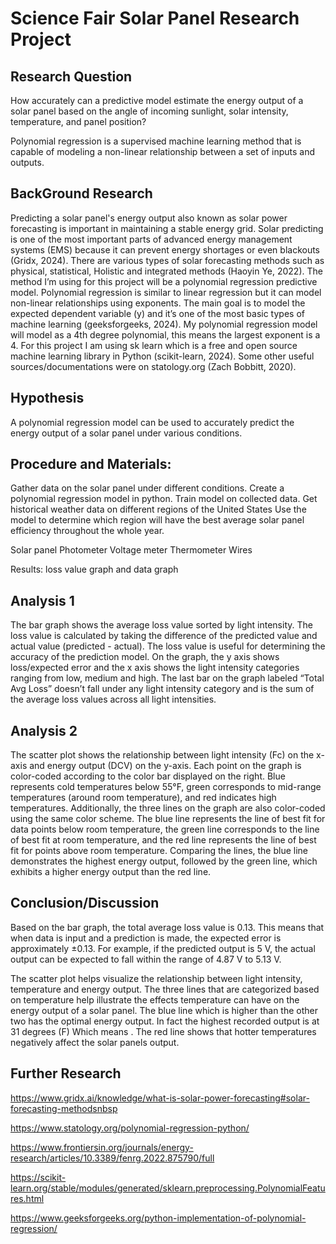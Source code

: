 # Science Fair Solar Panel Research Project

## Research Question
How accurately can a predictive model estimate the energy output of a solar panel based on the angle of incoming sunlight, solar intensity, temperature, and panel position?

Polynomial regression is a supervised machine learning method that is capable of modeling a non-linear relationship between a set of inputs and outputs.  

## BackGround Research
Predicting a solar panel's energy output also known as solar power forecasting is important in maintaining a stable energy grid. Solar predicting is one of the most important parts of advanced energy management systems (EMS) because it can prevent energy shortages or even blackouts (Gridx, 2024).  There are various types of solar forecasting methods such as physical, statistical, Holistic and integrated methods (Haoyin Ye, 2022). The  method I’m using for this project will be a polynomial regression predictive model. Polynomial regression is similar to linear regression but it can model non-linear relationships using exponents. The main goal is to model the expected dependent variable (y) and it’s one of the most basic types of machine learning (geeksforgeeks, 2024). My polynomial regression model will model as a 4th degree polynomial, this means the largest exponent is a 4. For this project I am using sk learn which is a free and open source machine learning library in Python (scikit-learn, 2024). Some other useful sources/documentations were on statology.org (Zach Bobbitt, 2020). 


## Hypothesis 
A polynomial regression model can be used to accurately predict the energy output of a solar panel under various conditions. 


## Procedure and Materials: 
Gather data on the solar panel under different conditions.
Create a polynomial regression model in python.
Train model on collected data.
Get historical weather data on different regions of the United States 
Use the model to determine which region will have the best average solar panel efficiency throughout the whole year.

Solar panel
Photometer 
Voltage meter 
Thermometer
Wires

Results: loss  value graph and data graph


## Analysis 1
The bar graph shows the average loss value sorted by light intensity. The loss value is calculated by taking the difference of the predicted value and actual value (predicted  - actual). The loss value is useful for determining the accuracy of the prediction model. On the graph, the y axis shows loss/expected error and the x axis shows the light intensity categories ranging from low, medium and high. The last bar on the graph labeled “Total Avg Loss” doesn’t fall under any light intensity category and is the sum of the average loss values across all light intensities.

 ## Analysis 2
The scatter plot shows the relationship between light intensity (Fc) on the x-axis and energy output (DCV) on the y-axis. Each point on the graph is color-coded according to the color bar displayed on the right. Blue represents cold temperatures below 55°F, green corresponds to mid-range temperatures (around room temperature), and red indicates high temperatures.
Additionally, the three lines on the graph are also color-coded using the same color scheme. The blue line represents the line of best fit for data points below room temperature, the green line corresponds to the line of best fit at room temperature, and the red line represents the line of best fit for points above room temperature.
Comparing the lines, the blue line demonstrates the highest energy output, followed by the green line, which exhibits a higher energy output than the red line.


## Conclusion/Discussion
Based on the bar graph, the total average loss value is 0.13. This means that when data is input and a prediction is made, the expected error is approximately ±0.13. For example, if the predicted output is 5 V, the actual output can be expected to fall within the range of 4.87 V to 5.13 V.  





The scatter plot helps visualize the relationship between light intensity, temperature and energy output. The three lines that are categorized based on temperature help illustrate the effects temperature can have on the energy output  of a solar panel. The blue line which is higher than the other two has the optimal energy output. In fact the highest recorded output is at 31 degrees (F) Which means . The red line shows that hotter temperatures negatively affect the solar panels output. 

## Further Research




https://www.gridx.ai/knowledge/what-is-solar-power-forecasting#solar-forecasting-methodsnbsp

https://www.statology.org/polynomial-regression-python/

https://www.frontiersin.org/journals/energy-research/articles/10.3389/fenrg.2022.875790/full

https://scikit-learn.org/stable/modules/generated/sklearn.preprocessing.PolynomialFeatures.html

https://www.geeksforgeeks.org/python-implementation-of-polynomial-regression/
